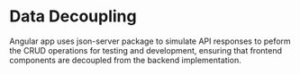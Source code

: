 # Data Decoupling
Angular app uses json-server package to simulate API responses to peform the CRUD operations for testing and development, ensuring that frontend components are decoupled from the backend implementation.
